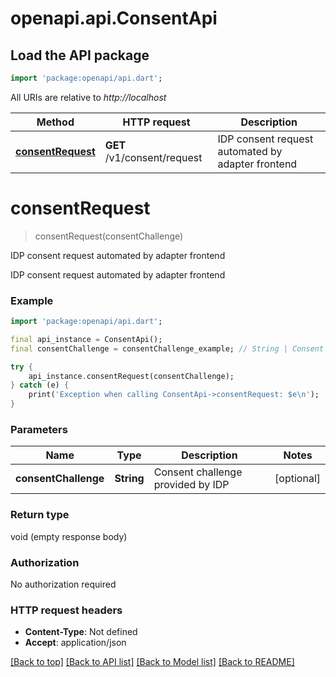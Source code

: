 # openapi.api.ConsentApi

## Load the API package

```dart
import 'package:openapi/api.dart';
```

All URIs are relative to _http://localhost_

| Method                                             | HTTP request                | Description                                       |
| -------------------------------------------------- | --------------------------- | ------------------------------------------------- |
| [**consentRequest**](ConsentApi.md#consentrequest) | **GET** /v1/consent/request | IDP consent request automated by adapter frontend |

# **consentRequest**

> consentRequest(consentChallenge)

IDP consent request automated by adapter frontend

IDP consent request automated by adapter frontend

### Example

```dart
import 'package:openapi/api.dart';

final api_instance = ConsentApi();
final consentChallenge = consentChallenge_example; // String | Consent challenge provided by IDP

try {
    api_instance.consentRequest(consentChallenge);
} catch (e) {
    print('Exception when calling ConsentApi->consentRequest: $e\n');
}
```

### Parameters

| Name                 | Type       | Description                       | Notes      |
| -------------------- | ---------- | --------------------------------- | ---------- |
| **consentChallenge** | **String** | Consent challenge provided by IDP | [optional] |

### Return type

void (empty response body)

### Authorization

No authorization required

### HTTP request headers

- **Content-Type**: Not defined
- **Accept**: application/json

[[Back to top]](#) [[Back to API list]](../README.md#documentation-for-api-endpoints) [[Back to Model list]](../README.md#documentation-for-models) [[Back to README]](../README.md)
